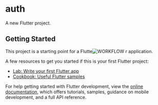 # auth

A new Flutter project.

## Getting Started

This project is a starting point for a Flutte![WORKFLOW](https://github.com/user-attachments/assets/8dd495d1-e45b-4190-a909-09d78dfa4409)
r application.

A few resources to get you started if this is your first Flutter project:

- [Lab: Write your first Flutter app](https://docs.flutter.dev/get-started/codelab)
- [Cookbook: Useful Flutter samples](https://docs.flutter.dev/cookbook)

For help getting started with Flutter development, view the
[online documentation](https://docs.flutter.dev/), which offers tutorials,
samples, guidance on mobile development, and a full API reference.
